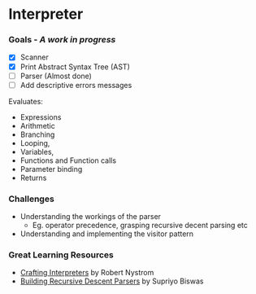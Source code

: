 # Interpreter
### Goals - *A work in progress*
- [x] Scanner
- [x] Print Abstract Syntax Tree (AST)
- [ ] Parser (Almost done)
- [ ] Add descriptive errors messages

Evaluates:
- Expressions
- Arithmetic
- Branching 
- Looping, 
- Variables, 
- Functions and Function calls 
- Parameter binding 
- Returns

### Challenges
- Understanding the workings of the parser
  - Eg. operator precedence, grasping recursive decent parsing etc 
- Understanding and implementing the visitor pattern

### Great Learning Resources
- [Crafting Interpreters](https://craftinginterpreters.com/) by Robert Nystrom
- [Building Recursive Descent Parsers](https://www.booleanworld.com/building-recursive-descent-parsers-definitive-guide/#How_does_parsing_work) by Supriyo Biswas

<!-- ![](https://user-images.githubusercontent.com/76413679/178587724-7ec4de45-b3fc-4844-9b46-b153afd2353b.png) -->
